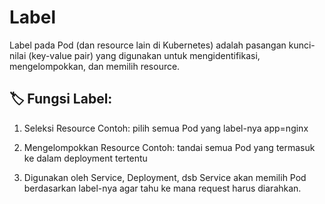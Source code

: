 # Label
Label pada Pod (dan resource lain di Kubernetes) adalah pasangan kunci-nilai (key-value pair) yang digunakan untuk mengidentifikasi, mengelompokkan, dan memilih resource.

## 🏷️ Fungsi Label:
1. Seleksi Resource
Contoh: pilih semua Pod yang label-nya app=nginx

2. Mengelompokkan Resource
Contoh: tandai semua Pod yang termasuk ke dalam deployment tertentu

3. Digunakan oleh Service, Deployment, dsb
Service akan memilih Pod berdasarkan label-nya agar tahu ke mana request harus diarahkan.